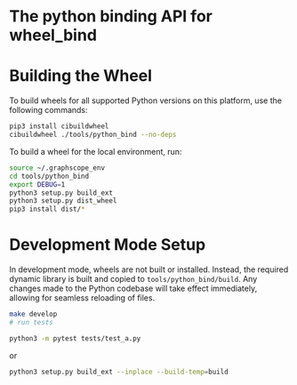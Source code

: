 # The python binding API for wheel_bind

# Building the Wheel

To build wheels for all supported Python versions on this platform, use the following commands:

```bash
pip3 install cibuildwheel
cibuildwheel ./tools/python_bind --no-deps
```

To build a wheel for the local environment, run:

```bash
source ~/.graphscope_env
cd tools/python_bind
export DEBUG=1
python3 setup.py build_ext
python3 setup.py dist_wheel
pip3 install dist/*
```

# Development Mode Setup

In development mode, wheels are not built or installed. Instead, the required dynamic library is built and copied to `tools/python_bind/build`. Any changes made to the Python codebase will take effect immediately, allowing for seamless reloading of files.

```bash
make develop
# run tests

python3 -m pytest tests/test_a.py
```

or 
```bash
python3 setup.py build_ext --inplace --build-temp=build
```